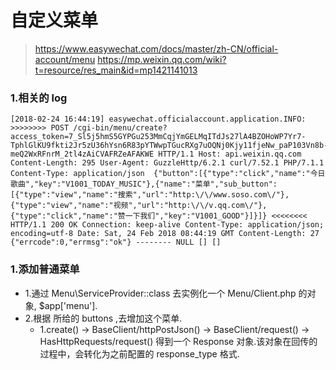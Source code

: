 # 自定义菜单

>https://www.easywechat.com/docs/master/zh-CN/official-account/menu
>https://mp.weixin.qq.com/wiki?t=resource/res_main&id=mp1421141013

### 1.相关的 log

``` 
[2018-02-24 16:44:19] easywechat.officialaccount.application.INFO: >>>>>>>> POST /cgi-bin/menu/create?access_token=7_Sl5j5hmS5GYPGu253MmCqjYmGELMqITdJs27lA4BZOHoWP7Yr7-TphlGlKU9fkti2Jr5zU36hYsn6R83pYTWwpTGucRXg7uOQNj0Kjy11fjeNw_paP103Vn8b-meQ2WxRFnrM_2tl4zAiCVAFRZeAFAKWE HTTP/1.1 Host: api.weixin.qq.com Content-Length: 295 User-Agent: GuzzleHttp/6.2.1 curl/7.52.1 PHP/7.1.1 Content-Type: application/json  {"button":[{"type":"click","name":"今日歌曲","key":"V1001_TODAY_MUSIC"},{"name":"菜单","sub_button":[{"type":"view","name":"搜索","url":"http:\/\/www.soso.com\/"},{"type":"view","name":"视频","url":"http:\/\/v.qq.com\/"},{"type":"click","name":"赞一下我们","key":"V1001_GOOD"}]}]} <<<<<<<< HTTP/1.1 200 OK Connection: keep-alive Content-Type: application/json; encoding=utf-8 Date: Sat, 24 Feb 2018 08:44:19 GMT Content-Length: 27  {"errcode":0,"errmsg":"ok"} -------- NULL [] []
```

### 1.添加普通菜单
* 1.通过  Menu\ServiceProvider::class 去实例化一个 Menu/Client.php 的对象, $app['menu'].
* 2.根据 所给的 buttons ,去增加这个菜单.
    * 1.create() -> BaseClient/httpPostJson() -> BaseClient/request() -> HasHttpRequests/request() 得到一个 Response 对象.该对象在回传的过程中，会转化为之前配置的 response_type  格式.




